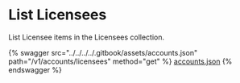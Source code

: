 # List Licensees

List Licensee items in the Licensees collection.

{% swagger src="../../../../.gitbook/assets/accounts.json" path="/v1/accounts/licensees" method="get" %}
[accounts.json](../../../../.gitbook/assets/accounts.json)
{% endswagger %}
